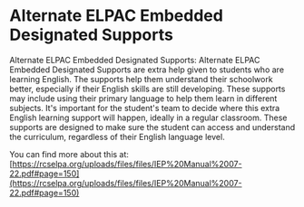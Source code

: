 # Alternate ELPAC Embedded Designated Supports
Alternate ELPAC Embedded Designated Supports: Alternate ELPAC Embedded Designated Supports are extra help given to students who are learning English. The supports help them understand their schoolwork better, especially if their English skills are still developing. These supports may include using their primary language to help them learn in different subjects. It's important for the student's team to decide where this extra English learning support will happen, ideally in a regular classroom. These supports are designed to make sure the student can access and understand the curriculum, regardless of their English language level.

You can find more about this at: [https://rcselpa.org/uploads/files/files/IEP%20Manual%2007-22.pdf#page=150](https://rcselpa.org/uploads/files/files/IEP%20Manual%2007-22.pdf#page=150)
